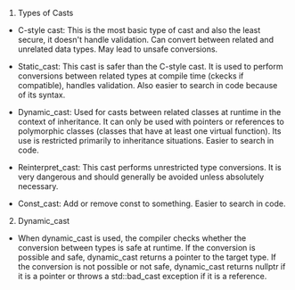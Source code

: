 1. Types of Casts

- C-style cast: This is the most basic type of cast and also the least secure, it doesn't handle validation. Can convert between related and unrelated data types. May lead to unsafe conversions.

- Static_cast: This cast is safer than the C-style cast. It is used to perform conversions between related types at compile time (ckecks if compatible), handles validation. Also easier to search in code because of its syntax.

- Dynamic_cast: Used for casts between related classes at runtime in the context of inheritance. It can only be used with pointers or references to polymorphic classes (classes that have at least one virtual function). Its use is restricted primarily to inheritance situations. Easier to search in code.

- Reinterpret_cast: This cast performs unrestricted type conversions. It is very dangerous and should generally be avoided unless absolutely necessary.

- Const_cast: Add or remove const to something. Easier to search in code.


2. Dynamic_cast

- When dynamic_cast is used, the compiler checks whether the conversion between types is safe at runtime. If the conversion is possible and safe, dynamic_cast returns a pointer to the target type. If the conversion is not possible or not safe, dynamic_cast returns nullptr if it is a pointer or throws a std::bad_cast exception if it is a reference.
